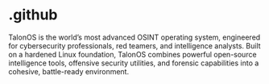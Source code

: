 # .github
TalonOS is the world’s most advanced OSINT operating system, engineered for cybersecurity professionals, red teamers, and intelligence analysts. Built on a hardened Linux foundation, TalonOS combines powerful open-source intelligence tools, offensive security utilities, and forensic capabilities into a cohesive, battle-ready environment.
